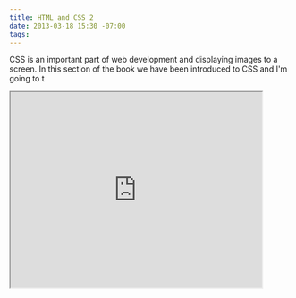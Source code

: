 ```yaml
---
title: HTML and CSS 2
date: 2013-03-18 15:30 -07:00
tags: 
---
```


CSS is an important part of web development and displaying images to a screen.  In this section of the book we have been introduced to CSS and I'm going to t

<iframe
  width="450"
  height="350"
  src="http://maps.google.co.uk/maps?q=moma+new+york
  &amp;output=embed">
</iframe>